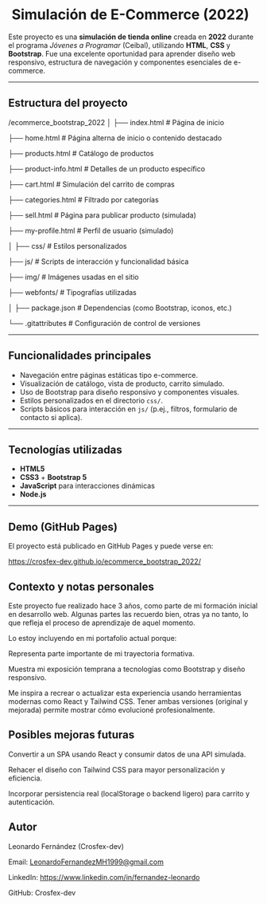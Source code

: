 # ​ Simulación de E-Commerce (2022)

Este proyecto es una **simulación de tienda online** creada en **2022** durante el programa *Jóvenes a Programar* (Ceibal), utilizando **HTML**, **CSS** y **Bootstrap**. Fue una excelente oportunidad para aprender diseño web responsivo, estructura de navegación y componentes esenciales de e-commerce.

---

##  Estructura del proyecto

/ecommerce_bootstrap_2022
│
├── index.html # Página de inicio

├── home.html # Página alterna de inicio o contenido destacado

├── products.html # Catálogo de productos

├── product-info.html # Detalles de un producto específico

├── cart.html # Simulación del carrito de compras

├── categories.html # Filtrado por categorías

├── sell.html # Página para publicar producto (simulada)

├── my-profile.html # Perfil de usuario (simulado)

│
├── css/ # Estilos personalizados

├── js/ # Scripts de interacción y funcionalidad básica

├── img/ # Imágenes usadas en el sitio

├── webfonts/ # Tipografías utilizadas

│
├── package.json # Dependencias (como Bootstrap, iconos, etc.)

└── .gitattributes # Configuración de control de versiones

---

##  Funcionalidades principales

- Navegación entre páginas estáticas tipo e-commerce.
- Visualización de catálogo, vista de producto, carrito simulado.
- Uso de Bootstrap para diseño responsivo y componentes visuales.
- Estilos personalizados en el directorio `css/`.
- Scripts básicos para interacción en `js/` (p.ej., filtros, formulario de contacto si aplica).

---

##  Tecnologías utilizadas

- **HTML5**  
- **CSS3** + **Bootstrap 5**  
- **JavaScript** para interacciones dinámicas  
- **Node.js**

---

##  Demo (GitHub Pages)

El proyecto está publicado en GitHub Pages y puede verse en:

https://crosfex-dev.github.io/ecommerce_bootstrap_2022/


##  Contexto y notas personales

Este proyecto fue realizado hace 3 años, como parte de mi formación inicial en desarrollo web. Algunas partes las recuerdo bien, otras ya no tanto, lo que refleja el proceso de aprendizaje de aquel momento.

Lo estoy incluyendo en mi portafolio actual porque:

Representa parte importante de mi trayectoria formativa.

Muestra mi exposición temprana a tecnologías como Bootstrap y diseño responsivo.

Me inspira a recrear o actualizar esta experiencia usando herramientas modernas como React y Tailwind CSS. Tener ambas versiones (original y mejorada) permite mostrar cómo evolucioné profesionalmente.

## Posibles mejoras futuras

Convertir a un SPA usando React y consumir datos de una API simulada.

Rehacer el diseño con Tailwind CSS para mayor personalización y eficiencia.

Incorporar persistencia real (localStorage o backend ligero) para carrito y autenticación.

## Autor

Leonardo Fernández (Crosfex-dev)

Email: LeonardoFernandezMH1999@gmail.com

LinkedIn: https://www.linkedin.com/in/fernandez-leonardo

GitHub: Crosfex-dev
